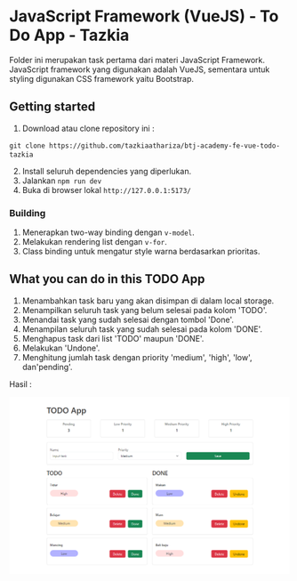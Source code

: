 # JavaScript Framework (VueJS) - To Do App - Tazkia
Folder ini merupakan task pertama dari materi JavaScript Framework. JavaScript framework yang digunakan adalah VueJS, sementara untuk styling digunakan CSS framework yaitu Bootstrap. 

## Getting started
1. Download atau clone repository ini :
```
git clone https://github.com/tazkiaathariza/btj-academy-fe-vue-todo-tazkia
```
2. Install seluruh dependencies yang diperlukan.
2. Jalankan `npm run dev`
3. Buka di browser lokal `http://127.0.0.1:5173/`

### Building
1. Menerapkan two-way binding dengan `v-model`.
2. Melakukan rendering list dengan `v-for`.
3. Class binding untuk mengatur style warna berdasarkan prioritas.

## What you can do in this TODO App
1. Menambahkan task baru yang akan disimpan di dalam local storage.
2. Menampilkan seluruh task yang belum selesai pada kolom 'TODO'.
3. Menandai task yang sudah selesai dengan tombol 'Done'.
4. Menampilan seluruh task yang sudah selesai pada kolom 'DONE'.
5. Menghapus task dari list 'TODO' maupun 'DONE'.
6. Melakukan 'Undone'.
7. Menghitung jumlah task dengan priority 'medium', 'high', 'low', dan'pending'.

Hasil :

![hasil](/public/ss.png)